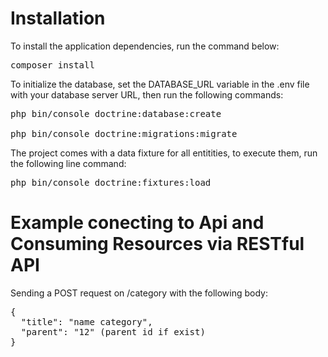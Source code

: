 # Installation
To install the application dependencies, run the command below:

<pre>composer install</pre>

To initialize the database, set the DATABASE_URL variable in the .env file with your database server URL, then run the following commands:

<pre>
php bin/console doctrine:database:create

php bin/console doctrine:migrations:migrate
</pre>

The project comes with a data fixture for all entitities, to execute them, run the following line command:

<pre>
php bin/console doctrine:fixtures:load
</pre>

# Example conecting to Api and Consuming Resources via RESTful API

Sending a POST request on /category with the following body:

<pre>
{
  "title": "name category",
  "parent": "12" (parent id if exist)
}
</pre>

